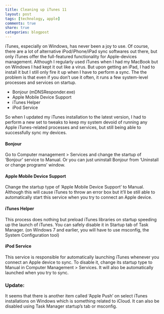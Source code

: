 ```yaml
---
title: Cleaning up iTunes 11
layout: post
tags: [technology, apple]
comments: true
share: true
categories: blogpost
---
```

iTunes, especially on Windows, has never been a joy to use. Of course, there are a lot of alternative iPod/iPhone/iPad sync softwares out there, but only iTunes offer the full-featured functionality for Apple-devices management. Although I regularly used iTunes when I had my MacBook but on Windows I had kept it out like a virus. But upon getting an iPad, I had to install it but I still only fire it up when I have to perform a sync. The the problem is that even if you don&#8217;t use it often, it runs a few system-level processes and services on startup.

*   Bonjour (mDNSResponder.exe)
*   Apple Mobile Device Support
*   iTunes Helper
*   iPod Service

So when I updated my iTunes installation to the latest version, I had to perform a new set to tweaks to keep my system devoid of running any Apple iTunes-related processes and services, but still being able to successfully sync my devices.

#### Bonjour

Go to Computer management > Services and change the startup of &#8216;Bonjour&#8217; service to Manual. Or you can just uninstall Bonjour from &#8216;Uninstall or change programs&#8217; window.

#### Apple Mobile Device Support

Change the startup type of &#8216;Apple Mobile Device Support&#8217; to Manual. Although this will cause iTunes to throw an error box but it&#8217;ll be still able to automatically start this service when you try to connect an Apple device.

#### iTunes Helper

This process does nothing but preload iTunes libraries on startup speeding up the launch of iTunes. You can safely disable it in Startup tab of Task Manager. (on Windows 7 and earlier, you will have to use msconfig, the System Configuration tool)

#### iPod Service

This service is responsible for automatically launching iTunes whenever you connect an Apple device to sync. To disable it, change its startup type to Manual in Computer Management > Services. It will also be automatically launched when you try to sync.

### Update:

It seems that there is another item called &#8216;Apple Push&#8217; on select iTunes installations on Windows which is something related to iCloud. It can also be disabled using Task Manager startup&#8217;s tab or msconfig.